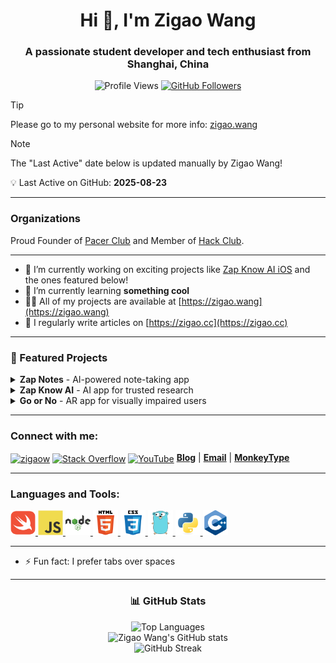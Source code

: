 <h1 align="center">Hi 👋, I'm Zigao Wang</h1>
<h3 align="center">A passionate student developer and tech enthusiast from Shanghai, China</h3>

<p align="center">
  <img src="https://komarev.com/ghpvc/?username=zigaowang&label=Profile%20Views&color=0e75b6&style=flat" alt="Profile Views"/>
  <a href="https://github.com/ZigaoWang?tab=followers"><img src="https://img.shields.io/github/followers/ZigaoWang?label=Followers&style=flat&logo=github&color=0e75b6" alt="GitHub Followers"/></a>
</p>

> [!TIP]
> Please go to my personal website for more info: <a href="https://zigao.wang" target="_blank">zigao.wang</a>

> [!NOTE]
> The "Last Active" date below is updated manually by Zigao Wang!

💡 Last Active on GitHub: **2025-08-23**

---

<h3 align="left">Organizations</h3>
<p align="left">
  Proud Founder of <a href="https://github.com/pacerclub" target="_blank">Pacer Club</a> and Member of <a href="https://hackclub.com" target="_blank">Hack Club</a>.
</p>

---

- 🔭 I’m currently working on exciting projects like [Zap Know AI iOS](https://github.com/ZigaoWang/zapknowai-ios) and the ones featured below!
- 🌱 I’m currently learning **something cool** <!-- Feel free to update this! -->
- 👨‍💻 All of my projects are available at [https://zigao.wang](https://zigao.wang)
- 📝 I regularly write articles on [https://zigao.cc](https://zigao.cc)

---

<h3 align="left">🚀 Featured Projects</h3>

<details>
  <summary><strong>Zap Notes</strong> - AI-powered note-taking app</summary>
  <br/>
  <p>
    An AI-powered note-taking app for recording and analyzing thoughts, ideas, and tasks.
    <br/>
    <a href="https://apps.apple.com/us/app/zap-notes/id6740298881" target="_blank"><strong>App Store</strong></a> | 
    <a href="https://github.com/ZigaoWang/ZapNotesApp" target="_blank"><strong>GitHub</strong></a>
  </p>
</details>

<details>
  <summary><strong>Zap Know AI</strong> - AI app for trusted research</summary>
  <br/>
  <p>
    An AI app for trusted research that helps you find accurate answers backed by real papers.
    <br/>
    <a href="https://apps.apple.com/us/app/zap-know-ai/id6745419831" target="_blank"><strong>App Store</strong></a> | 
    <a href="https://github.com/ZigaoWang/ZapKnowAI-iOS" target="_blank"><strong>GitHub</strong></a>
  </p>
</details>

<details>
  <summary><strong>Go or No</strong> - AR app for visually impaired users</summary>
  <br/>
  <p>
    An AR app for visually impaired users, helping you navigate your environment more safely and confidently.
    <br/>
    <a href="https://apps.apple.com/us/app/go-or-no/id6744859953" target="_blank"><strong>App Store</strong></a> | 
    <a href="https://github.com/ZigaoWang/go-or-no" target="_blank"><strong>GitHub</strong></a>
  </p>
</details>

---

<h3 align="left">Connect with me:</h3>
<p align="left">
  <a href="https://twitter.com/zigaow" target="_blank"><img align="center" src="https://raw.githubusercontent.com/rahuldkjain/github-profile-readme-generator/master/src/images/icons/Social/twitter.svg" alt="zigaow" height="30" width="40" /></a>
  <a href="https://stackoverflow.com/users/22656679" target="_blank"><img align="center" src="https://raw.githubusercontent.com/rahuldkjain/github-profile-readme-generator/master/src/images/icons/Social/stack-overflow.svg" alt="Stack Overflow" height="30" width="40" /></a>
  <a href="https://www.youtube.com/@zigaow" target="_blank"><img align="center" src="https://raw.githubusercontent.com/rahuldkjain/github-profile-readme-generator/master/src/images/icons/Social/youtube.svg" alt="YouTube" height="30" width="40" /></a>
  <a href="https://zigao.cc" target="_blank"><strong>Blog</strong></a> |
  <a href="mailto:a@zigao.wang"><strong>Email</strong></a> |
  <a href="https://monkeytype.com/profile/ZigaoWang" target="_blank"><strong>MonkeyType</strong></a>
</p>

---

<h3 align="left">Languages and Tools:</h3>
<p align="left">
  <a href="https://developer.apple.com/swift/" target="_blank" rel="noreferrer"> <img src="https://raw.githubusercontent.com/devicons/devicon/master/icons/swift/swift-original.svg" alt="swift" width="40" height="40"/> </a>
  <a href="https://developer.mozilla.org/en-US/docs/Web/JavaScript" target="_blank" rel="noreferrer"> <img src="https://raw.githubusercontent.com/devicons/devicon/master/icons/javascript/javascript-original.svg" alt="javascript" width="40" height="40"/> </a>
  <a href="https://nodejs.org" target="_blank" rel="noreferrer"> <img src="https://raw.githubusercontent.com/devicons/devicon/master/icons/nodejs/nodejs-original-wordmark.svg" alt="nodejs" width="40" height="40"/> </a>
  <a href="https://www.w3.org/html/" target="_blank" rel="noreferrer"> <img src="https://raw.githubusercontent.com/devicons/devicon/master/icons/html5/html5-original-wordmark.svg" alt="html5" width="40" height="40"/> </a>
  <a href="https://www.w3schools.com/css/" target="_blank" rel="noreferrer"> <img src="https://raw.githubusercontent.com/devicons/devicon/master/icons/css3/css3-original-wordmark.svg" alt="css3" width="40" height="40"/> </a>
  <a href="https://golang.org" target="_blank" rel="noreferrer"> <img src="https://raw.githubusercontent.com/devicons/devicon/master/icons/go/go-original.svg" alt="go" width="40" height="40"/> </a>
  <a href="https://www.python.org" target="_blank" rel="noreferrer"> <img src="https://raw.githubusercontent.com/devicons/devicon/master/icons/python/python-original.svg" alt="python" width="40" height="40"/> </a>
  <a href="https://www.w3schools.com/cpp/" target="_blank" rel="noreferrer"> <img src="https://raw.githubusercontent.com/devicons/devicon/master/icons/cplusplus/cplusplus-original.svg" alt="cplusplus" width="40" height="40"/> </a>
</p>

---

- ⚡ Fun fact: I prefer tabs over spaces

---

<h3 align="center">📊 GitHub Stats</h3>
<p align="center">
  <img src="https://github-readme-stats.vercel.app/api/top-langs?username=zigaowang&show_icons=true&locale=en&layout=compact&theme=tokyonight" alt="Top Languages" /><br/>
  <img src="https://github-readme-stats.vercel.app/api?username=zigaowang&show_icons=true&locale=en&theme=tokyonight" alt="Zigao Wang's GitHub stats" /><br/>
  <img src="https://github-readme-streak-stats.herokuapp.com/?user=zigaowang&theme=tokyonight" alt="GitHub Streak" />
</p>
